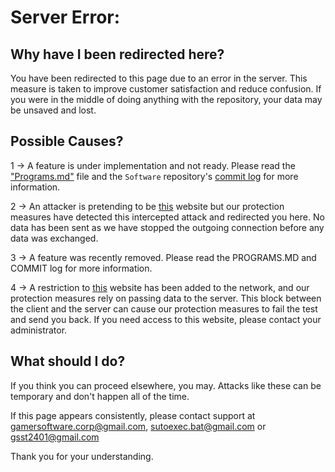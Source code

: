 # Server Error:

## Why have I been redirected here?

You have been redirected to this page due to an error in the server. This measure is taken to improve customer satisfaction and reduce confusion. If you were in the middle of doing anything with the repository, your data may be unsaved and lost.

## Possible Causes?

1 -> A feature is under implementation and not ready. Please read the ["Programs.md"](https://github.com/GamerSoft24/Software/blob/Main/Programs.md) file and the `Software` repository's [commit log](https://github.com/GamerSoft24/Software/commits) for more information.

2 -> An attacker is pretending to be [this](https://github.com/GamerSoft24/Software) website but our protection measures have detected this intercepted attack and redirected you here. No data has been sent as we have stopped the outgoing connection before any data was exchanged.

3 -> A feature was recently removed. Please read the PROGRAMS.MD and COMMIT log for more information.

4 -> A restriction to [this](https://github.com/GamerSoft24/Software) website has been added to the network, and our protection measures rely on passing data to the server. This block between the client and the server can cause our protection measures to fail the test and send you back. If you need access to this website, please contact your administrator.

## What should I do?

If you think you can proceed elsewhere, you may. Attacks like these can be temporary and don't happen all of the time. 

If this page appears consistently, please contact support at gamersoftware.corp@gmail.com, sutoexec.bat@gmail.com or gsst2401@gmail.com

Thank you for your understanding.
